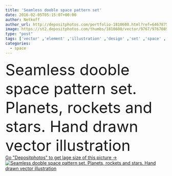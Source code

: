```yaml
---
title: 'Seamless dooble space pattern set'
date: 2016-02-05T05:15:07+00:00
author: Netkoff
author_url: http://depositphotos.com/portfolio-1810600.html?ref=64678756
image: https://st2.depositphotos.com/thumbs/1810600/vector/9767/97670892/api_thumb_450.jpg?forcejpeg=true
type: "post"
tags: ['vector' ,'element' ,'illustration' ,'design' ,'set' ,'space' ,'art' ,'decorate' ,'travel' ,'sun' ,'cute' ,'transportation' ,'pattern' ,'black' ,'technology' ,'cartoon' ,'seamless' ,'star' ,'icon' ,'saucer' ,'global' ,'drawing' ,'earth' ,'planet' ,'textile' ,'wing' ,'science' ,'fly' ,'draft' ,'sketch' ,'astronomy' ,'galaxy' ,'station' ,'alien' ,'exploration' ,'plane' ,'planets' ,'satellite' ,'doodle' ,'outer' ,'astronaut' ,'rocket' ,'mars' ,'shuttle' ,'spaceship' ,'spacecraft' ,'cosmonaut' ,'meteor' ,'saturn' ,'astronauts' ]
categories: 
  - space
---
```

<div aling="center">
            <font size="60"> Seamless dooble space pattern set. Planets, rockets and stars. Hand drawn vector illustration</font>   
</div>
<div>
    <a href='https://depositphotos.com/97670892/stock-illustration-seamless-dooble-space-pattern-set.html?ref=64678756' target=_blank > Go "Depositphotos" to get lage size of this picture ->
        <img href='https://depositphotos.com/97670892/stock-illustration-seamless-dooble-space-pattern-set.html?ref=64678756' src='https://st2.depositphotos.com/1810600/9767/v/950/depositphotos_97670892-stock-illustration-seamless-dooble-space-pattern-set.jpg?forcejpeg=true' alt='Seamless dooble space pattern set. Planets, rockets and stars. Hand drawn vector illustration' >
    </a>
</div>
